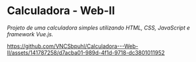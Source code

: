 # Calculadora - Web-II
*Projeto de uma calculadora simples utilizando HTML, CSS, JavaScript e framework Vue.js.*



https://github.com/VNCSbpuhl/Calculadora---Web-II/assets/141787258/d7acba01-989d-4f1d-9718-dc3801011952

